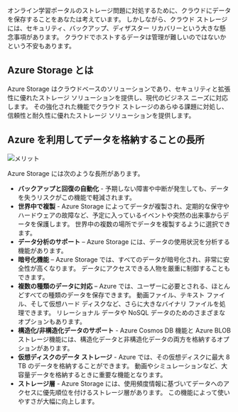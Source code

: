 オンライン学習ポータルのストレージ問題に対処するために、クラウドにデータを保存することをあなたは考えています。 しかしながら、クラウド ストレージには、セキュリティ、バックアップ、ディザスター リカバリーという大きな懸念事項があります。 クラウドでホストするデータは管理が難しいのではないかという不安もあります。

## <a name="what-is-azure-storage"></a>Azure Storage とは

Azure Storage はクラウドベースのソリューションであり、セキュリティと拡張性に優れたストレージ ソリューションを提供し、現代のビジネス ニーズに対応します。 その強化された機能でクラウド ストレージのあらゆる課題に対処し、信頼性と耐久性に優れたストレージ ソリューションを提供します。

## <a name="benefits-of-using-azure-to-store-data"></a>Azure を利用してデータを格納することの長所

![メリット](../media-draft/Benefits.png)

Azure Storage には次のような長所があります。

- **バックアップと回復の自動化** - 予期しない障害や中断が発生しても、データを失うリスクがこの機能で軽減されます。
- **世界中で複製** - Azure Storage によってデータが複製され、定期的な保守やハードウェアの故障など、予定に入っているイベントや突然の出来事からデータを保護します。 世界中の複数の場所でデータを複製するように選択できます。
- **データ分析のサポート** – Azure Storage には、データの使用状況を分析する機能があります。
- **暗号化機能** – Azure Storage では、すべてのデータが暗号化され、非常に安全性が高くなります。 データにアクセスできる人物を厳重に制御することもできます。
- **複数の種類のデータに対応** – Azure では、ユーザーに必要とされる、ほとんどすべての種類のデータを保存できます。 動画ファイル、テキスト ファイル、そして仮想ハード ディスクなど、さらに大きなバイナリ ファイルを処理できます。 リレーショナル データや NoSQL データのためのさまざまなオプションもあります。
- **構造化/非構造化データのサポート** - Azure Cosmos DB 機能と Azure BLOB ストレージ機能には、構造化データと非構造化データの両方を格納するオプションがあります。
- **仮想ディスクのデータ ストレージ** - Azure では、その仮想ディスクに最大 8 TB のデータを格納することができます。 動画やシミュレーションなど、大容量データを格納するときに重要な機能となります。
- **ストレージ層** - Azure Storage には、使用頻度情報に基づいてデータへのアクセスに優先順位を付けるストレージ層があります。 この機能によって使いやすさが大幅に向上します。
